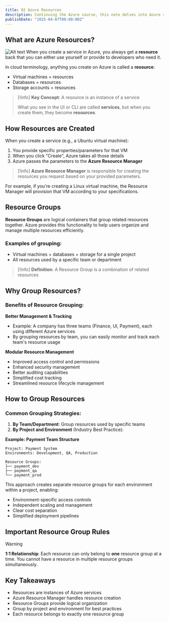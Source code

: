 ```yaml
---
title: 02 Azure Resources
description: Continuing the Azure course, this note delves into Azure resources, explaining the concept of resources, resource groups, and the Azure Resource Manager. It covers best practices for organizing resources for effective management and tracking.
publishDate: "2025-04-07T00:00:00Z"
---
```



## What are Azure Resources?
![Alt text](/03-Azure-Resources.png)
When you create a service in Azure, you always get a **resource** back that you can either use yourself or provide to developers who need it.

In cloud terminology, anything you create on Azure is called a **resource**:
- Virtual machines = resources
- Databases = resources
- Storage accounts = resources

> [!info]
> **Key Concept**: A resource is an instance of a service
>
> What you see in the UI or CLI are called **services**, but when you create them, they become **resources**.

## How Resources are Created

When you create a service (e.g., a Ubuntu virtual machine):

1. You provide specific properties/parameters for that VM
2. When you click "Create", Azure takes all those details
3. Azure passes the parameters to the **Azure Resource Manager**

> [!info]
> **Azure Resource Manager** is responsible for creating the resources you request based on your provided parameters.

For example, if you're creating a Linux virtual machine, the Resource Manager will provision that VM according to your specifications.

## Resource Groups

**Resource Groups** are logical containers that group related resources together. Azure provides this functionality to help users organize and manage multiple resources efficiently.

### Examples of grouping:
- Virtual machines + databases + storage for a single project
- All resources used by a specific team or department

> [!info]
> **Definition**: A Resource Group is a combination of related resources

## Why Group Resources?

### Benefits of Resource Grouping:

**Better Management & Tracking**
- Example: A company has three teams (Finance, UI, Payment), each using different Azure services
- By grouping resources by team, you can easily monitor and track each team's resource usage

**Modular Resource Management**
- Improved access control and permissions
- Enhanced security management
- Better auditing capabilities
- Simplified cost tracking
- Streamlined resource lifecycle management

## How to Group Resources

### Common Grouping Strategies:

1. **By Team/Department**: Group resources used by specific teams
2. **By Project and Environment** (Industry Best Practice):

**Example: Payment Team Structure**
```
Project: Payment System
Environments: Development, QA, Production

Resource Groups:
├── payment_dev
├── payment_qa
└── payment_prod
```

This approach creates separate resource groups for each environment within a project, enabling:
- Environment-specific access controls
- Independent scaling and management
- Clear cost separation
- Simplified deployment pipelines

## Important Resource Group Rules

> [!warning]
> **1:1 Relationship**: Each resource can only belong to **one** resource group at a time. You cannot have a resource in multiple resource groups simultaneously.

## Key Takeaways

- Resources are instances of Azure services
- Azure Resource Manager handles resource creation
- Resource Groups provide logical organization
- Group by project and environment for best practices
- Each resource belongs to exactly one resource group

